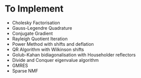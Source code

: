 # To Implement
- Cholesky Factorisation
- Gauss-Legendre Quadrature
- Conjugate Gradient
- Rayleigh Quotient Iteration
- Power Method with shifts and deflation
- QR Algorithm with Wilkinson shifts
- Golub-Kahan bidiagonalisation with Householder reflectors
- Divide and Conquer eigenvalue algorithm
- GMRES
- Sparse NMF
